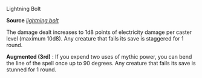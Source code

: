 Lightning Bolt

**Source** [_lightning bolt_](spells/lightningBolt#_lightning-bolt)

The damage dealt increases to 1d8 points of electricity damage per caster level (maximum 10d8). Any creature that fails its save is staggered for 1 round.

**Augmented (3rd)** : If you expend two uses of mythic power, you can bend the line of the spell once up to 90 degrees. Any creature that fails its save is stunned for 1 round.

